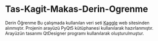 # Tas-Kagit-Makas-Derin-Ogrenme
 Derin Öğrenme
Bu çalışmada kullanılan veri seti [Kaggle](https://www.kaggle.com/datasets/drgfreeman/rockpaperscissors) web sitesinden alınmıştır.
Projenin arayüzü PyQt5 kütüphanesi kullanılarak hazırlanmıştır. Arayüzün tasarımı QtDesigner programı kullanılarak oluşturulmuştur.
